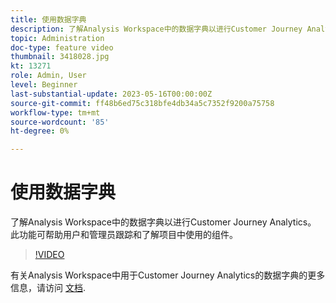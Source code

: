 ```yaml
---
title: 使用数据字典
description: 了解Analysis Workspace中的数据字典以进行Customer Journey Analytics。 此功能可帮助用户和管理员跟踪和了解项目中使用的组件。 
topic: Administration
doc-type: feature video
thumbnail: 3418028.jpg
kt: 13271
role: Admin, User
level: Beginner
last-substantial-update: 2023-05-16T00:00:00Z
source-git-commit: ff48b6ed75c318bfe4db34a5c7352f9200a75758
workflow-type: tm+mt
source-wordcount: '85'
ht-degree: 0%

---
```


# 使用数据字典

了解Analysis Workspace中的数据字典以进行Customer Journey Analytics。 此功能可帮助用户和管理员跟踪和了解项目中使用的组件。 

>[!VIDEO](https://video.tv.adobe.com/v/3418028/?quality=12&learn=on)

有关Analysis Workspace中用于Customer Journey Analytics的数据字典的更多信息，请访问 [文档](https://experienceleague.adobe.com/docs/analytics-platform/using/cja-components/data-dictionary/data-dictionary-overview.html).
